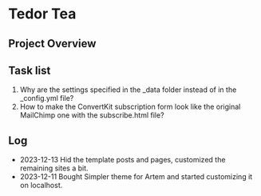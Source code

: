 # Tedor Tea

## Project Overview

## Task list
1. Why are the settings specified in the _data folder instead of in the _config.yml file?
2. How to make the ConvertKit subscription form look like the original MailChimp one with the subscribe.html file?

## Log
* 2023-12-13 Hid the template posts and pages, customized the remaining sites a bit. 
* 2023-12-11 Bought Simpler theme for Artem and started customizing it on localhost.
